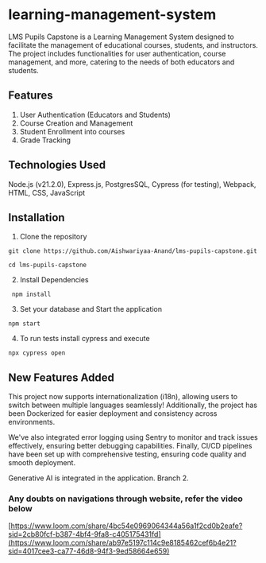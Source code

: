 # learning-management-system

LMS Pupils Capstone is a Learning Management System designed to facilitate the management of educational courses, students, and instructors. The project includes functionalities for user authentication, course management, and more, catering to the needs of both educators and students.

## Features

1. User Authentication (Educators and Students)
2. Course Creation and Management
3. Student Enrollment into courses
4. Grade Tracking

## Technologies Used

Node.js (v21.2.0),
Express.js,
PostgresSQL,
Cypress (for testing),
Webpack,
HTML, CSS, JavaScript

## Installation

1. Clone the repository

`git clone https://github.com/Aishwariyaa-Anand/lms-pupils-capstone.git`

`cd lms-pupils-capstone `

2. Install Dependencies

` npm install`

3. Set your database and Start the application

`npm start`

4. To run tests install cypress and execute

`npx cypress open`

## New Features Added

This project now supports internationalization (i18n), allowing users to switch between multiple languages seamlessly! Additionally, the project has been Dockerized for easier deployment and consistency across environments.

We've also integrated error logging using Sentry to monitor and track issues effectively, ensuring better debugging capabilities. Finally, CI/CD pipelines have been set up with comprehensive testing, ensuring code quality and smooth deployment.

Generative AI is integrated in the application. Branch 2.

### Any doubts on navigations through website, refer the video below

[https://www.loom.com/share/4bc54e0969064344a56a1f2cd0b2eafe?sid=2cb80fcf-b387-4bf4-9fa8-c405175431fd](https://www.loom.com/share/ab97e5197c114c9e8185462cef6b4e21?sid=4017cee3-ca77-46d8-94f3-9ed58664e659)
